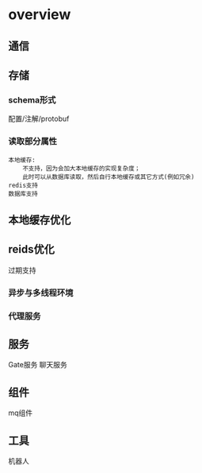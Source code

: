 overview
=====================================================================

## 通信


## 存储
### schema形式
配置/注解/protobuf

### 读取部分属性

    本地缓存:
        不支持，因为会加大本地缓存的实现复杂度；
        此时可以从数据库读取，然后自行本地缓存或其它方式(例如冗余)
    redis支持
    数据库支持

## 本地缓存优化

## reids优化
过期支持

### 异步与多线程环境

### 代理服务

## 服务
Gate服务
聊天服务

## 组件
mq组件

## 工具
机器人